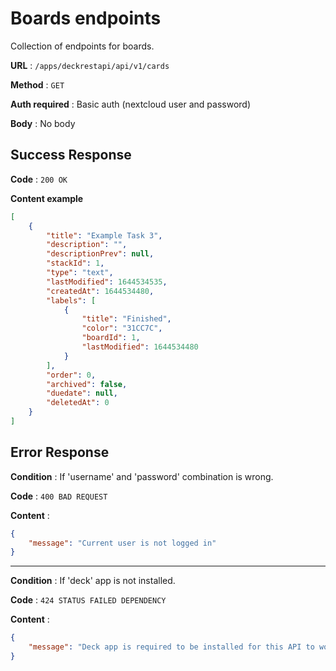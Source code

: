 # Boards endpoints

Collection of endpoints for boards.

**URL** : `/apps/deckrestapi/api/v1/cards`

**Method** : `GET`

**Auth required** : Basic auth (nextcloud user and password)

**Body** : No body

## Success Response

**Code** : `200 OK`

**Content example**

```json
[
    {
        "title": "Example Task 3",
        "description": "",
        "descriptionPrev": null,
        "stackId": 1,
        "type": "text",
        "lastModified": 1644534535,
        "createdAt": 1644534480,
        "labels": [
            {
                "title": "Finished",
                "color": "31CC7C",
                "boardId": 1,
                "lastModified": 1644534480
            }
        ],
        "order": 0,
        "archived": false,
        "duedate": null,
        "deletedAt": 0
    }
]
```

## Error Response

**Condition** : If 'username' and 'password' combination is wrong.

**Code** : `400 BAD REQUEST`

**Content** :

```json
{
    "message": "Current user is not logged in"
}
```

---

**Condition** : If 'deck' app is not installed.

**Code** : `424 STATUS FAILED DEPENDENCY`

**Content** :

```json
{
    "message": "Deck app is required to be installed for this API to work"
}
```
